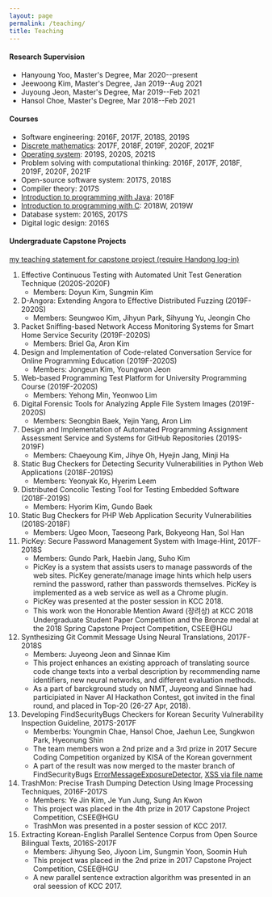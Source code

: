 ```yaml
---
layout: page
permalink: /teaching/
title: Teaching
---
```

#### Research Supervision ####
* Hanyoung Yoo, Master's Degree, Mar 2020--present
* Jeewoong Kim, Master's Degree, Jan 2019--Aug 2021
* Juyoung Jeon, Master's Degree, Mar 2019--Feb 2021
* Hansol Choe, Master's Degree, Mar 2018--Feb 2021

#### Courses ####
* Software engineering: 2016F, 2017F, 2018S, 2019S
* [Discrete mathematics](https://github.com/hongshin/DiscreteMath): 2017F, 2018F, 2019F, 2020F, 2021F
* [Operating system](http://github.com/hongshin/OperatingSystem): 2019S, 2020S, 2021S
* Problem solving with computational thinking: 2016F, 2017F, 2018F, 2019F, 2020F, 2021F
* Open-source software system: 2017S, 2018S
* Compiler theory: 2017S
* [Introduction to programming with Java](https://github.com/hongshin/Java): 2018F
* [Introduction to programming with C](https://github.com/hongshin/learningC): 2018W, 2019W
* Database system: 2016S, 2017S
* Digital logic design: 2016S

#### Undergraduate Capstone Projects ####

[my teaching statement for capstone project (require Handong log-in)](https://sites.google.com/handong.edu/arise-slab/capstone-project?pli=1&authuser=1)

1. Effective Continuous Testing with Automated Unit Test Generation Technique (2020S-2020F)
   * Members: Doyun Kim, Sungmin Kim
1. D-Angora: Extending Angora to Effective Distributed Fuzzing (2019F-2020S)
   * Members: Seungwoo Kim, Jihyun Park, Sihyung Yu, Jeongin Cho
1. Packet Sniffing-based Network Access Monitoring Systems for Smart Home Service Security (2019F-2020S)
   * Members: Briel Ga, Aron Kim
1. Design and Implementation of Code-related Conversation Service for Online Programming Education (2019F-2020S)
   * Members: Jongeun Kim, Youngwon Jeon
1. Web-based Programming Test Platform for University Programming Course (2019F-2020S)
   * Members: Yehong Min, Yeonwoo Lim
1. Digital Forensic Tools for Analyzing Apple File System Images (2019F-2020S)
   * Members: Seongbin Baek, Yejin Yang, Aron Lim
1. Design and Implementation of Automated Programming Assignment Assessment Service and Systems for GitHub Repositories (2019S-2019F)
   * Members: Chaeyoung Kim, Jihye Oh, Hyejin Jang, Minji Ha
1. Static Bug Checkers for Detecting Security Vulnerabilities in Python Web Applications (2018F-2019S)
   * Members: Yeonyak Ko, Hyerim Leem
1. Distributed Concolic Testing Tool for Testing Embedded Software (2018F-2019S)
   * Members: Hyorim Kim, Gundo Baek
1. Static Bug Checkers for PHP Web Application Security Vulnerabilities (2018S-2018F)
   * Members: Ugeo Moon, Taeseong Park, Bokyeong Han, Sol Han   
1. PicKey: Secure Password Management System with Image-Hint, 2017F-2018S
    * Members: Gundo Park, Haebin Jang, Suho Kim
    * PicKey is a system that assists users to manage passwords of the web sites. PicKey generate/manage image hints which help users remind the password, rather than passwords themselves. PicKey is implemented as a web service as well as a Chrome plugin.
    * PicKey was presented at the poster session in KCC 2018.
    * This work won the Honorable Mention Award (장려상) at KCC 2018 Undergraduate Student Paper Competition and the Bronze medal at the 2018 Spring Capstone Project Competition, CSEE@HGU
1. Synthesizing Git Commit Message Using Neural Translations, 2017F-2018S
    * Members: Juyeong Jeon and Sinnae Kim
    * This project enhances an existing approach of translating source code change texts into a verbal description by recommending name identifiers, new neural networks, and different evaluation methods.
    * As a part of barckground study on NMT, Juyeong and Sinnae had participiated in Naver AI Hackathon Contest, got invited in the final round, and placed in Top-20 (26-27 Apr, 2018).
1. Developing FindSecurityBugs Checkers for Korean Security Vulnerability Inspection Guideline, 2017S-2017F
    * Memberbs: Youngmin Chae, Hansol Choe, Jaehun Lee, Sungkwon Park, Hyeonung Shin
    * The team members won a 2nd prize and a 3rd prize in 2017 Secure Coding Competition organized by KISA of the Korean government
    * A part of the result was now merged to the master branch of FindSecurityBugs [ErrorMessageExposureDetector](https://github.com/find-sec-bugs/find-sec-bugs/commit/ca149ad3e672db741d7f2a641bf20be195d88bb2), [XSS via file name](https://github.com/find-sec-bugs/find-sec-bugs/pull/359/files/f455a3fd934bf15e96d1bb77998948e15760d549)
1. TrashMon: Precise Trash Dumping Detection Using Image Processing Techniques, 2016F-2017S
    * Members: Ye Jin Kim, Je Yun Jung, Sung An Kwon
    * This project was placed in the 4th prize in 2017 Capstone Project Competition, CSEE@HGU
    * TrashMon was presented in a poster session of KCC 2017.
1. Extracting Korean-English Parallel Sentence Corpus from Open Source Bilingual Texts, 2016S-2017F
    * Members: Jihyung Seo, Jiyoon Lim, Sungmin Yoon, Soomin Huh
    * This project was placed in the 2nd prize in 2017 Capstone Project Competition, CSEE@HGU
    * A new parallel sentence extraction algorithm was presented in an oral seession of KCC 2017.

<!--
For now, this page is assumed to be a static description of your courses. You can convert it to a collection similar to `_projects/` so that you can have a dedicated page for each course.

Organize your courses by years, topics, or universities, however you like!
-->
